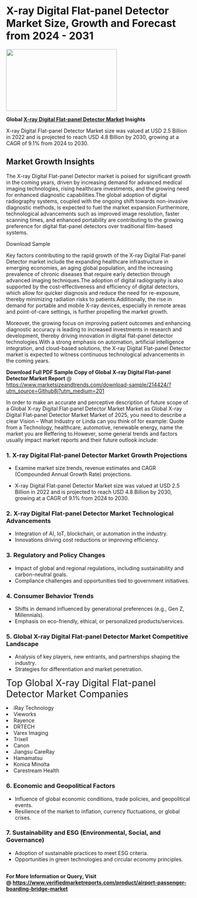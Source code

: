 <H1>X-ray Digital Flat-panel Detector Market Size, Growth and Forecast from 2024 - 2031</H1><img class="aligncenter size-medium wp-image-584254" src="https://thirdeyenews.in/wp-content/uploads/2024/09/Global-Market-Research-300x168.jpeg" alt="" width="300" height="168" /><p><strong>Global&nbsp;<a href="https://www.marketsizeandtrends.com/download-sample/214424/?utm_source=Github8j?utm_medium=201">X-ray Digital Flat-panel Detector Market</a> Insights</strong></p><p>X-ray Digital Flat-panel Detector Market size was valued at USD 2.5 Billion in 2022 and is projected to reach USD 4.8 Billion by 2030, growing at a CAGR of 9.1% from 2024 to 2030.</p><p><h2>Market Growth Insights</h2> <p>The X-ray Digital Flat-panel Detector market is poised for significant growth in the coming years, driven by increasing demand for advanced medical imaging technologies, rising healthcare investments, and the growing need for enhanced diagnostic capabilities.The global adoption of digital radiography systems, coupled with the ongoing shift towards non-invasive diagnostic methods, is expected to fuel the market expansion.Furthermore, technological advancements such as improved image resolution, faster scanning times, and enhanced portability are contributing to the growing preference for digital flat-panel detectors over traditional film-based systems.</p> <p>Download Sample</p> <p>Key factors contributing to the rapid growth of the X-ray Digital Flat-panel Detector market include the expanding healthcare infrastructure in emerging economies, an aging global population, and the increasing prevalence of chronic diseases that require early detection through advanced imaging techniques.The adoption of digital radiography is also supported by the cost-effectiveness and efficiency of digital detectors, which allow for quicker diagnosis and reduce the need for re-exposure, thereby minimizing radiation risks to patients.Additionally, the rise in demand for portable and mobile X-ray devices, especially in remote areas and point-of-care settings, is further propelling the market growth.</p> <p>Moreover, the growing focus on improving patient outcomes and enhancing diagnostic accuracy is leading to increased investments in research and development, thereby driving innovation in digital flat-panel detector technologies.With a strong emphasis on automation, artificial intelligence integration, and cloud-based solutions, the X-ray Digital Flat-panel Detector market is expected to witness continuous technological advancements in the coming years.</p> <p></p><p><span class=""><strong>Download Full PDF Sample Copy of Global X-ray Digital Flat-panel Detector Market Report</strong> @ <a href="https://www.marketsizeandtrends.com/download-sample/214424/?utm_source=Github8j?utm_medium=201" target="_blank">https://www.marketsizeandtrends.com/download-sample/214424/?utm_source=Github8j?utm_medium=201</a></span></p><p>In order to make an accurate and perceptive description of future scope of a Global&nbsp;X-ray Digital Flat-panel Detector Market Market as Global&nbsp;X-ray Digital Flat-panel Detector Market Market of 2025, you need to describe a clear Vision &ndash; What Industry or Linda can you think of for example: Quote from a Technology, healthcare, automotive, renewable energy, name the market you are Reffering to.However, some general trends and factors usually impact market reports and their future outlook include:</p><h3>1.&nbsp;<strong>X-ray Digital Flat-panel Detector Market Growth Projections</strong></h3><ul><li>Examine market size trends, revenue estimates and CAGR (Compounded Annual Growth Rate) projections.</li><li><p>X-ray Digital Flat-panel Detector Market size was valued at USD 2.5 Billion in 2022 and is projected to reach USD 4.8 Billion by 2030, growing at a CAGR of 9.1% from 2024 to 2030.</p></li></ul><h3>2.&nbsp;<strong>X-ray Digital Flat-panel Detector Market Technological Advancements</strong></h3><ul><li>Integration of AI, IoT, blockchain, or automation in the industry.</li><li>Innovations driving cost reductions or improving efficiency.</li></ul><h3>3.&nbsp;<strong>Regulatory and Policy Changes</strong></h3><ul><li>Impact of global and regional regulations, including sustainability and carbon-neutral goals.</li><li>Compliance challenges and opportunities tied to government initiatives.</li></ul><h3>4.&nbsp;<strong>Consumer Behavior Trends</strong></h3><ul><li>Shifts in demand influenced by generational preferences (e.g., Gen Z, Millennials).</li><li>Emphasis on eco-friendly, ethical, or personalized products/services.</li></ul><h3>5.&nbsp;<strong>Global X-ray Digital Flat-panel Detector Market Competitive Landscape</strong></h3><ul><li>Analysis of key players, new entrants, and partnerships shaping the industry.</li><li>Strategies for differentiation and market penetration.</li></ul><p data-pm-slice="1 1 []"><span style="color: inherit; font-family: inherit; font-size: 25px;">Top Global X-ray Digital Flat-panel Detector Market Companies</span></p><div class="" data-test-id=""><p><li>iRay Technology</li><li> Vieworks</li><li> Rayence</li><li> DRTECH</li><li> Varex Imaging</li><li> Trixell</li><li> Canon</li><li> Jiangsu CareRay</li><li> Hamamatsu</li><li> Konica Minolta</li><li> Carestream Health</li></p></div><h3>6.&nbsp;<strong>Economic and Geopolitical Factors</strong></h3><ul><li>Influence of global economic conditions, trade policies, and geopolitical events.</li><li>Resilience of the market to inflation, currency fluctuations, or global crises.</li></ul><h3>7.&nbsp;<strong>Sustainability and ESG (Environmental, Social, and Governance)</strong></h3><ul><li>Adoption of sustainable practices to meet ESG criteria.</li><li>Opportunities in green technologies and circular economy principles.</li></ul><h2><strong style="font-size: 14px;">For More Information or Query, Visit @&nbsp;</strong><a style="background-color: #ffffff; font-size: 14px;" href="https://www.marketsizeandtrends.com/report/x-ray-digital-flat-panel-detector-market/" target="_blank">https://www.verifiedmarketreports.com/product/airport-passenger-boarding-bridge-market</a></h2>